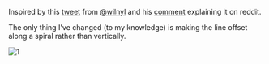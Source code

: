 Inspired by this [tweet](https://twitter.com/wilnyl/status/1104769822758502402) from [@wilnyl](https://twitter.com/wilnyl) and his [comment](https://www.reddit.com/r/Unity3D/comments/azgwb7/i_made_a_grappling_hook_rope_wobble_effect/ei7oq9s/) explaining it on reddit.

The only thing I've changed (to my knowledge) is making the line offset along a spiral rather than vertically.

![1](https://i.imgur.com/Hah68yN.gif)
